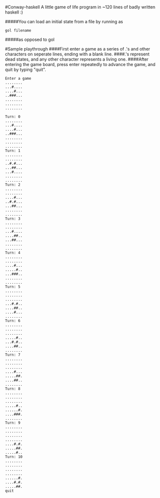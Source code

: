 #Conway-haskell
A little game of life program in ~120 lines of badly written haskell :)

#####You can load an initial state from a file by running as
```
gol filename
```
#####as opposed to 
gol

#Sample playthrough
####First enter a game as a series of .'s and other characters on seperate lines, ending with a blank line.
####.'s represent dead states, and any other character represents a living one.
####After entering the game board, press enter repeatedly to advance the game, and quit by typing "quit".
```
Enter a game
........
...#....
....#...
..###...
........
........
........

Turn: 0
........
...#....
....#...
..###...
........
........
........
Turn: 1
........
........
..#.#...
...##...
...#....
........
........
Turn: 2
........
........
....#...
..#.#...
...##...
........
........
Turn: 3
........
........
...#....
....##..
...##...
........
........
Turn: 4
........
........
....#...
.....#..
...###..
........
........
Turn: 5
........
........
........
...#.#..
....##..
....#...
........
Turn: 6
........
........
........
.....#..
...#.#..
....##..
........
Turn: 7
........
........
........
....#...
.....##.
....##..
........
Turn: 8
........
........
........
.....#..
......#.
....###.
........
Turn: 9
........
........
........
........
....#.#.
.....##.
.....#..
Turn: 10
........
........
........
........
......#.
....#.#.
.....##.
quit
```

